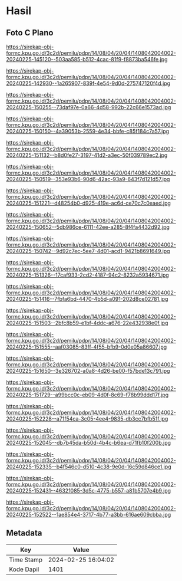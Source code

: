 # Hasil

## Foto C Plano

https://sirekap-obj-formc.kpu.go.id/3c2d/pemilu/pdpr/14/08/04/20/04/1408042004002-20240225-145120--503aa585-b512-4cac-81f9-f8873ba546fe.jpg

https://sirekap-obj-formc.kpu.go.id/3c2d/pemilu/pdpr/14/08/04/20/04/1408042004002-20240225-142930--1a265907-839f-4e54-9d0d-275747120f4d.jpg

https://sirekap-obj-formc.kpu.go.id/3c2d/pemilu/pdpr/14/08/04/20/04/1408042004002-20240225-150255--73daf97e-0a66-4d58-992b-22c66e1573ad.jpg

https://sirekap-obj-formc.kpu.go.id/3c2d/pemilu/pdpr/14/08/04/20/04/1408042004002-20240225-150150--4a39053b-2559-4e34-bbfe-c85f184c7a57.jpg

https://sirekap-obj-formc.kpu.go.id/3c2d/pemilu/pdpr/14/08/04/20/04/1408042004002-20240225-151132--b8d0fe27-3197-41d2-a3ec-50f039789ec2.jpg

https://sirekap-obj-formc.kpu.go.id/3c2d/pemilu/pdpr/14/08/04/20/04/1408042004002-20240225-150519--353e93b6-90d6-42ac-93a9-643f7d121d57.jpg

https://sirekap-obj-formc.kpu.go.id/3c2d/pemilu/pdpr/14/08/04/20/04/1408042004002-20240225-151221--d48254b0-d925-419e-ac6d-ce70c7c0eaed.jpg

https://sirekap-obj-formc.kpu.go.id/3c2d/pemilu/pdpr/14/08/04/20/04/1408042004002-20240225-150652--5db986ce-6111-42ee-a285-8f4fa4432d92.jpg

https://sirekap-obj-formc.kpu.go.id/3c2d/pemilu/pdpr/14/08/04/20/04/1408042004002-20240225-150742--9d92c7ec-5ee7-4d01-acd1-9421b8691649.jpg

https://sirekap-obj-formc.kpu.go.id/3c2d/pemilu/pdpr/14/08/04/20/04/1408042004002-20240225-151326--17caf933-2cd2-4187-94c2-8232a5934671.jpg

https://sirekap-obj-formc.kpu.go.id/3c2d/pemilu/pdpr/14/08/04/20/04/1408042004002-20240225-151416--7fbfa6bd-4470-4b5d-a091-202d8ce02781.jpg

https://sirekap-obj-formc.kpu.go.id/3c2d/pemilu/pdpr/14/08/04/20/04/1408042004002-20240225-151503--2bfc8b59-e1bf-4ddc-a676-22e432938e0f.jpg

https://sirekap-obj-formc.kpu.go.id/3c2d/pemilu/pdpr/14/08/04/20/04/1408042004002-20240225-151555--aaf03085-83ff-4f55-bfb9-0d0e05a86607.jpg

https://sirekap-obj-formc.kpu.go.id/3c2d/pemilu/pdpr/14/08/04/20/04/1408042004002-20240225-151650--3e326702-a0a8-4d26-be00-f57bde13c791.jpg

https://sirekap-obj-formc.kpu.go.id/3c2d/pemilu/pdpr/14/08/04/20/04/1408042004002-20240225-151729--a99bcc0c-eb09-4d0f-8c69-f78b99ddd17f.jpg

https://sirekap-obj-formc.kpu.go.id/3c2d/pemilu/pdpr/14/08/04/20/04/1408042004002-20240225-152228--a71f54ca-3c05-4ee4-9835-db3cc7bfb51f.jpg

https://sirekap-obj-formc.kpu.go.id/3c2d/pemilu/pdpr/14/08/04/20/04/1408042004002-20240225-152045--db7b45da-b50d-4b4c-b6ea-d71fb10f200b.jpg

https://sirekap-obj-formc.kpu.go.id/3c2d/pemilu/pdpr/14/08/04/20/04/1408042004002-20240225-152335--b4f546c0-d510-4c38-9e0d-16c59d846ce1.jpg

https://sirekap-obj-formc.kpu.go.id/3c2d/pemilu/pdpr/14/08/04/20/04/1408042004002-20240225-152431--46321085-3d5c-4775-b557-a81b5707e4b9.jpg

https://sirekap-obj-formc.kpu.go.id/3c2d/pemilu/pdpr/14/08/04/20/04/1408042004002-20240225-152522--1ae854e4-3717-4b77-a3bb-616ae609cbba.jpg


## Metadata

| Key        | Value               |
| ---------- | ------------------- |
| Time Stamp | 2024-02-25 16:04:02 |
| Kode Dapil | 1401                |



